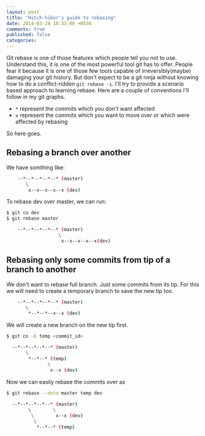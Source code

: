 ```yaml
---
layout: post
title: "Hitch-hiker's guide to rebasing"
date: 2014-03-24 18:33:00 +0530
comments: true
published: false
categories: 
---
```

Git rebase is one of those features which people tell you not to use. Understand this, it is one of the most powerful tool git has to offer. People fear it because it is one of those few tools capable of irreversibly(maybe) damaging your git history. But don't expect to be a git ninja without knowing how to do a conflict-ridden `git rebase -i`. I'll try to provide a scenario based approach to learning rebase. Here are a couple of conventions I'll follow in my git graphs.

 - `*` represent the commits which you don't want affected
 - `x` represent the commits which you want to move over or which were affected by rebasing

So here goes.

Rebasing a branch over another
------------------------------------------

  We have somthing like:

```bash
    --*--*--*--*--* (master)
       \
        x--x--x--x--x (dev)
```

To rebase dev over master, we can run:

```bash
$ git co dev
$ git rebase master

    --*--*--*--*--* (master)
                   \
                    x--x--x--x--x(dev)
```

Rebasing only some commits from tip of a branch to another
----------------------------------------------------------------
  
  We don't want to rebase full branch. Just some commits from its tip. For this we will need to create a temporary branch to save the new tip too. 

```bash
    --*--*--*--*--* (master)
       \
        *--*--*--x--x (dev)
```

We will create a new branch on the new tip first.

```bash
$ git co -b temp <commit_id>

  --*--*--*--*--* (master)
       \
        *--*--* (temp)
               \
                x--x (dev)

```

Now we can easily rebase the commits over as

```bash
$ git rebase --onto master temp dev
  
  --*--*--*--*--* (master)
        \        \
         \        x--x (dev)
          \
           *--*--* (temp)
                    
```
